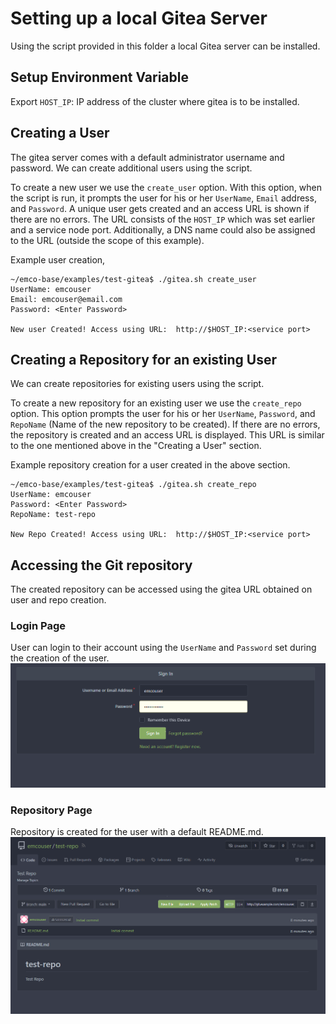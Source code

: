 [//]: # "SPDX-License-Identifier: Apache-2.0"
[//]: # "Copyright (c) 2022 Intel Corporation"

# Setting up a local Gitea Server
Using the script provided in this folder a local Gitea server can be installed.

## Setup Environment Variable

Export `HOST_IP`: IP address of the cluster where gitea is to be installed.

## Creating a User

The gitea server comes with a default administrator username and password. We can create additional users using the script.

To create a new user we use the `create_user` option. With this option, when the script is run, it prompts the user for his or her `UserName`, `Email` address, and `Password`. A unique user gets created and an access URL is shown if there are no errors. The URL consists of the `HOST_IP` which was set earlier and a service node port. Additionally, a DNS name could also be assigned to the URL (outside the scope of this example).

Example user creation,
```
~/emco-base/examples/test-gitea$ ./gitea.sh create_user
UserName: emcouser
Email: emcouser@email.com
Password: <Enter Password>

New user Created! Access using URL:  http://$HOST_IP:<service port>

```

## Creating a Repository for an existing User

We can create repositories for existing users using the script.

To create a new repository for an existing user we use the `create_repo` option. This option prompts the user for his or her `UserName`, `Password`, and `RepoName` (Name of the new repository to be created). If there are no errors, the repository is created and an access URL is displayed. This URL is similar to the one mentioned above in the "Creating a User" section.

Example repository creation for a user created in the above section.

```
~/emco-base/examples/test-gitea$ ./gitea.sh create_repo
UserName: emcouser
Password: <Enter Password>
RepoName: test-repo

New Repo Created! Access using URL:  http://$HOST_IP:<service port>

```

## Accessing the Git repository

The created repository can be accessed using the gitea URL obtained on user and repo creation.

### Login Page
User can login to their account using the `UserName` and `Password` set during the creation of the user.
![Screenshot](images/gitea_login.PNG)

### Repository Page
Repository is created for the user with a default README.md.
![Screenshot](images/gitea_repo.PNG)